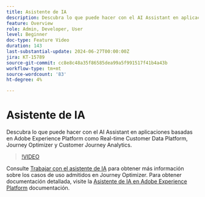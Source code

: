 ```yaml
---
title: Asistente de IA
description: Descubra lo que puede hacer con el AI Assistant en aplicaciones basadas en Adobe Experience Platform como Real-time Customer Data Platform, Journey Optimizer y Customer Journey Analytics.
feature: Overview
role: Admin, Developer, User
level: Beginner
doc-type: Feature Video
duration: 143
last-substantial-update: 2024-06-27T00:00:00Z
jira: KT-15789
source-git-commit: cc8e8c48a35f86585dea99a5f991517f41b4a43b
workflow-type: tm+mt
source-wordcount: '83'
ht-degree: 4%

---
```



# Asistente de IA

Descubra lo que puede hacer con el AI Assistant en aplicaciones basadas en Adobe Experience Platform como Real-time Customer Data Platform, Journey Optimizer y Customer Journey Analytics.

>[!VIDEO](https://video.tv.adobe.com/v/3429845/?learn=on)

Consulte [Trabajar con el asistente de IA](https://experienceleague.adobe.com/en/docs/journey-optimizer/using/get-started/ai-assistant) para obtener más información sobre los casos de uso admitidos en Journey Optimizer. Para obtener documentación detallada, visite la [Asistente de IA en Adobe Experience Platform](https://experienceleague.adobe.com/en/docs/experience-platform/ai-assistant/home) documentación.
